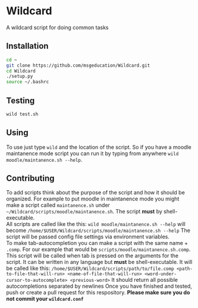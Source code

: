 # Wildcard
A wildcard script for doing common tasks

## Installation
```bash
cd ~
git clone https://github.com/msgeducation/Wildcard.git
cd Wildcard
./setup.py
source ~/.bashrc
```
## Testing
```bash
wild test.sh
```
## Using
To use just type `wild` and the location of the script.  So if you have a moodle maintanence mode script you can run it by typing from anywhere `wild moodle/maintanence.sh --help`.  

## Contributing
To add scripts think about the purpose of the script and how it should be organized.  For example to put moodle in maintanence mode you might make a script called `maintanence.sh` under `~/Wildcard/scripts/moodle/maintanence.sh`.  The script **must** by shell-executable.  
All scripts are called like the this: 
`wild moodle/maintanence.sh --help` will become `/home/$USER/Wildcard/scripts/moodle/maintanence.sh --help`  The script will be passed config file settings via environment variables.  
To make tab-autocompletion you can make a script with the same name + `.comp`.  For our example that would be `scripts/moodle/maintanence.sh.comp`.  This script will be called when tab is pressed on the arguments for the script.  It can be written in any language but **must** be shell-executable.  It will be called like this: 
`/home/$USER/Wildcard/scripts/path/to/file.comp <path-to-file-that-will-run> <name-of-file-that-will-run> <word-under-cursor-to-autocomplete> <previous-word>`
It should return all possible autocompletions separated by newlines
Once you have finished and tested, push or create a pull request for this respository. **Please make sure you do not commit your `wildcard.conf`**
